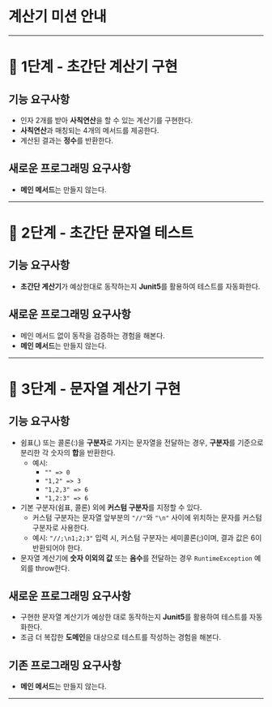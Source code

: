 # 계산기 미션 안내

---

# 🚀 1단계 - 초간단 계산기 구현

## 기능 요구사항
- 인자 2개를 받아 **사칙연산**을 할 수 있는 계산기를 구현한다.
- **사칙연산**과 매칭되는 4개의 메서드를 제공한다.
- 계산된 결과는 **정수**를 반환한다.

## 새로운 프로그래밍 요구사항
- **메인 메서드**는 만들지 않는다.

----

# 🚀 2단계 - 초간단 문자열 테스트

## 기능 요구사항
- **초간단 계산기**가 예상한대로 동작하는지 **Junit5**를 활용하여 테스트를 자동화한다.

## 새로운 프로그래밍 요구사항
- 메인 메서드 없이 동작을 검증하는 경험을 해본다.
- **메인 메서드**는 만들지 않는다.

---

# 🚀 3단계 - 문자열 계산기 구현

## 기능 요구사항
- 쉼표(,) 또는 콜론(:)을 **구분자**로 가지는 문자열을 전달하는 경우, **구분자**를 기준으로 분리한 각 숫자의 **합**을 반환한다.
    - 예시:
        - `"" => 0`
        - `"1,2" => 3`
        - `"1,2,3" => 6`
        - `"1,2:3" => 6`
- 기본 구분자(쉼표, 콜론) 외에 **커스텀 구분자**를 지정할 수 있다.
    - 커스텀 구분자는 문자열 앞부분의 `"//"`와 `"\n"` 사이에 위치하는 문자를 커스텀 구분자로 사용한다.
    - 예시: `"//;\n1;2;3"` 입력 시, 커스텀 구분자는 세미콜론(;)이며, 결과 값은 6이 반환되어야 한다.
- 문자열 계산기에 **숫자 이외의 값** 또는 **음수**를 전달하는 경우 `RuntimeException` 예외를 throw한다.

## 새로운 프로그래밍 요구사항
- 구현한 문자열 계산기가 예상한 대로 동작하는지 **Junit5**를 활용하여 테스트를 자동화한다.
- 조금 더 복잡한 **도메인**을 대상으로 테스트를 작성하는 경험을 해본다.

## 기존 프로그래밍 요구사항
- **메인 메서드**는 만들지 않는다.

---
